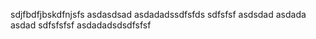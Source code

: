 sdjfbdfjbskdfnjsfs
asdasdsad
asdadadssdfsfds
sdfsfsf
asdsdad
asdada
asdad
sdfsfsfsf
asdadadsdsdfsfsf
